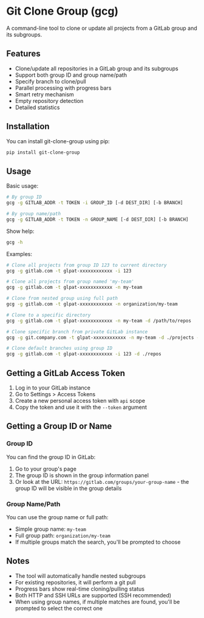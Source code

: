 # Git Clone Group (gcg)

A command-line tool to clone or update all projects from a GitLab group and its subgroups.

## Features

- Clone/update all repositories in a GitLab group and its subgroups
- Support both group ID and group name/path
- Specify branch to clone/pull
- Parallel processing with progress bars
- Smart retry mechanism
- Empty repository detection
- Detailed statistics

## Installation

You can install git-clone-group using pip:

```bash
pip install git-clone-group
```

## Usage

Basic usage:

```bash
# By group ID
gcg -g GITLAB_ADDR -t TOKEN -i GROUP_ID [-d DEST_DIR] [-b BRANCH]

# By group name/path
gcg -g GITLAB_ADDR -t TOKEN -n GROUP_NAME [-d DEST_DIR] [-b BRANCH]
```

Show help:

```bash
gcg -h
```

Examples:

```bash
# Clone all projects from group ID 123 to current directory
gcg -g gitlab.com -t glpat-xxxxxxxxxxxx -i 123

# Clone all projects from group named 'my-team'
gcg -g gitlab.com -t glpat-xxxxxxxxxxxx -n my-team

# Clone from nested group using full path
gcg -g gitlab.com -t glpat-xxxxxxxxxxxx -n organization/my-team

# Clone to a specific directory
gcg -g gitlab.com -t glpat-xxxxxxxxxxxx -n my-team -d /path/to/repos

# Clone specific branch from private GitLab instance
gcg -g git.company.com -t glpat-xxxxxxxxxxxx -n my-team -d ./projects -b develop

# Clone default branches using group ID
gcg -g gitlab.com -t glpat-xxxxxxxxxxxx -i 123 -d ./repos
```

## Getting a GitLab Access Token

1. Log in to your GitLab instance
2. Go to Settings > Access Tokens
3. Create a new personal access token with `api` scope
4. Copy the token and use it with the `--token` argument

## Getting a Group ID or Name

### Group ID

You can find the group ID in GitLab:

1. Go to your group's page
2. The group ID is shown in the group information panel
3. Or look at the URL: `https://gitlab.com/groups/your-group-name` - the group ID will be visible in the group details

### Group Name/Path

You can use the group name or full path:

- Simple group name: `my-team`
- Full group path: `organization/my-team`
- If multiple groups match the search, you'll be prompted to choose

## Notes

- The tool will automatically handle nested subgroups
- For existing repositories, it will perform a git pull
- Progress bars show real-time cloning/pulling status
- Both HTTP and SSH URLs are supported (SSH recommended)
- When using group names, if multiple matches are found, you'll be prompted to select the correct one
